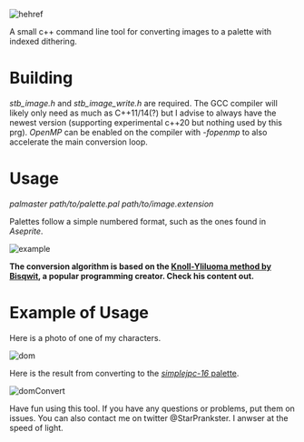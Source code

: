 ![hehref](https://cdn.discordapp.com/attachments/294228850500435969/599446666453712909/palTitle.png "Not the blasting kind!")

A small c++ command line tool for converting images to a palette with indexed dithering.

# Building
*stb_image.h* and *stb_image_write.h* are required. The GCC compiler will likely only need as much as C++11/14(?) but I advise to always have the newest version (supporting experimental c++20 but nothing used by this prg). *OpenMP* can be enabled on the compiler with *-fopenmp* to also accelerate the main conversion loop.

# Usage
*palmaster path/to/palette.pal path/to/image.extension*

Palettes follow a simple numbered format, such as the ones found in *Aseprite*.

![example](https://cdn.discordapp.com/attachments/294228850500435969/599439471934701569/unknown.png "Lots of numbers.")

**The conversion algorithm is based on the [Knoll-Yliluoma method by Bisqwit](https://bisqwit.iki.fi/story/howto/dither/jy/), a popular programming creator. Check his content out.**

# Example of Usage
Here is a photo of one of my characters.

![dom](https://cdn.discordapp.com/attachments/294228850500435969/599441695687573544/dom.png "Say hi to Dom.")

Here is the result from converting to the [*simplejpc-16* palette](https://lospec.com/palette-list/simplejpc-16).

![domConvert](https://cdn.discordapp.com/attachments/294228850500435969/599441705623617546/result.png "Dom plays checkers now.")

Have fun using this tool. If you have any questions or problems, put them on issues. You can also contact me on twitter @StarPrankster. I anwser at the speed of light.
